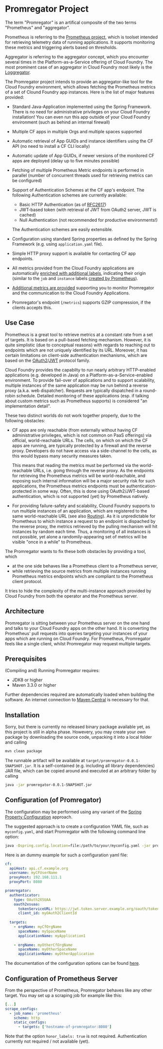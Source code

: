 # Promregator Project

The term "Promregator" is an artifical composite of the two terms "Prometheus" and "aggregator".

Prometheus is referring to the [Prometheus project](https://prometheus.io/), which is toolset intended for retrieving telemetry data of running applications.
It supports monitoring these metrics and triggering alerts based on thresholds.

Aggregator is referring to the aggregator concept, which you encounter several times in the Platform-as-a-Service offering of Cloud Foundry. 
The most prominent case of an aggregator in Cloud Foundry most likely is the [Loggregator](https://docs.cloudfoundry.org/loggregator/architecture.html).

The Promregator project intends to provide an aggregator-like tool for the Cloud Foundry environment, which allows fetching 
the Prometheus metrics of a set of Clound Foundry app instances. Here is the list of major features provided:

* Standard Java-Application implemented using the Spring Framework. There is no need for administrative privileges on your Cloud Foundry installation!
  You can even run this app outside of your Cloud Foundry environment (such as behind an internal firewall)
* Multiple CF apps in multiple Orgs and multiple spaces supported
* Automatic retrieval of App GUIDs and instance identifiers using the CF API (no need to install a CF CLI locally)
* Automatic update of App GUIDs, if newer versions of the monitored CF apps are deployed (delay up to five minutes possible)
* Fetching of multiple Prometheus Metric endpoints is performed in parallel (number of concurrent threads used for retrieving metrics can be configured)
* Support of Authentication Schemes at the CF app's endpoint. The following Authentication schemes are currently available:
  - Basic HTTP Authentication (as of [RFC2617](https://www.ietf.org/rfc/rfc2617.txt))
  - JWT-based token (with retrieval of JWT from OAuth2 server, JWT is cached)
  - Null Authentication (not recommended for productive environments!)
  
  The Authentication schemes are easily extensible.
* Configuration using standard Spring properties as defined by the Spring Framework (e.g. using `application.yaml` file).
* Simple HTTP proxy support is available for contacting CF app endpoints.
* All metrics provided from the Cloud Foundry applications are automatically [enriched with additional labels](docs/enrichment.md), indicating their origin (similar to the `job` and `instance` labels [created by Prometheus](https://prometheus.io/docs/concepts/jobs_instances/)).
* [Additional metrics are provided](docs/enrichment.md) supporting you to monitor Promregator and the communication to the Cloud Foundry Applications.
* Promregator's endpoint (`/metrics`) supports GZIP compression, if the clients accepts this.

## Use Case

Prometheus is a great tool to retrieve metrics at a constant rate from a set of targets. It is based on a pull-based fetching mechanism. However,
it is quite simplistic (due to conceptual reasons) with regards to reaching out to endpoints which are not uniquely identified by its URL. Moreover, it
has certain limitations on client-side authentication mechanisms, which are based on the [OAuth2](https://oauth.net/2/)/[JWT](https://jwt.io/) protocol family.

Cloud Foundry provides the capabilty to run nearly arbitrary HTTP-enabled applications (e.g. developed in Java) on a Platform-as-a-Service-enabled environment. 
To provide fail-over of applications and to support scalability, multiple instances of the same application may be run behind a reverse proxy (a.k.a. web dispatcher).
Requests are typically dispatched in a round-robin schedule.
Detailed monitoring of these applications (esp. if talking about custom metrics such as Prometheus supports) is considered "an implementation detail".

These two distinct worlds do not work together properly, due to the following obstacles:
* CF apps are only reachable (from externally without having CF administrative privileges, which is not common on PaaS offerings) 
  via official, world-reachable URLs. The cells, on which on which the CF apps are running, are typically protected by a firewall and the reverse proxy. 
  Developers do not have access via a side-channel to the cells, as this would bypass many security measures taken.
  
  This means that reading the metrics must be performed via the world-reachable URLs, i.e. going through the reverse proxy.
  As the endpoints for retrieving the Prometheus metrics will be world-reachable, and exposing such internal information will be a major security risk for
  such applications, the Prometheus metrics endpoints must be authentication-protected in some way. Often, this is done using OAuth2/JWT-based authentication,
  which is not supported (yet) by Prometheus natively.
* For providing failure-safety and scalability, Clound Foundry supports to run multiple instances of an application, which are registered to the same
  world-reachable URL (see also [Routing](https://docs.cloudfoundry.org/devguide/deploy-apps/routes-domains.html)). As it is unpredictable for Prometheus
  to which instance a request to an endpoint is dispached by the reverse proxy, the metrics retrieved by the pulling mechanism will hit instances by random each time.
  Thus, a monitoring of all instances is not possible, yet alone a randomily-appearing set of metrics will be visible "once in a while" to Prometheus.

The Promregator wants to fix these both obstacles by providing a tool, which 
* at the one side behaves like a Prometheus client to a Prometheus server,
* while retrieving the source metrics from multiple instances running Prometheus metrics endpoints which are compliant to the Prometheus client protocol.

It tries to hide the complexity of the multi-instance approach provided by Cloud Foundry from both the operator and the Prometheus server.

## Architecture

Promregator is sitting between your Prometheus server on the one hand and talks to your Cloud Foundry apps on the other hand. 
It is converting the Prometheus' pull requests into queries targeting your instances of your apps which are running on Cloud Foundry. 
For Prometheus, Promregator feels like a single client, whilst Promregator may request multiple targets.

## Prerequisites

(Compiling and) Running Promregator requires:
* JDK8 or higher
* Maven 3.3.0 or higher

Further dependencies required are automatically loaded when building the software. An internet connection to [Maven Central](https://search.maven.org/) is necessary for that.

## Installation

Sorry, but there is currently no released binary package available yet, as this project is still in alpha phase.
Howevery, you may create your own package by downloading the source code, unpacking it into a local folder and calling

```bash
mvn clean package
```

The runnable artifact will be available at `target/promregator-0.0.1-SNAPSHOT.jar`. It is a self-contained (e.g. including all library dependencies) JAR file, 
which can be copied around and executed at an arbitrary folder by calling

```bash
java -jar promregator-0.0.1-SNAPSHOT.jar
```

## Configuration (of Promregator)

The configuration may be performed using any variant of the [Spring Property Configuration](https://docs.spring.io/spring-boot/docs/current/reference/html/boot-features-external-config.html) 
approach. 

The suggested approach is to create a configuration YAML file, such as `myconfig.yaml`, and start Promregator with the following command line option:

```bash
java -Dspring.config.location=file:/path/to/your/myconfig.yaml -jar promregator-0.0.1-SNAPSHOT.jar
```

Here is an dummy example for such a configuration yaml file:
```yaml
cf:
  apiHost: api.cf.example.org
  username: myCFUserName
  proxyHost: 192.168.111.1
  proxyPort: 8080

promregator:
  authenticator:
    type: OAuth2XSUAA
    oauth2xsuaa:
      tokenServiceURL: https://jwt.token.server.example.org/oauth/token
      client_id: myOAuth2ClientId
    
  targets:
    - orgName: myCfOrgName
      spaceName: mySpaceName
      applicationName: myApplication1
      
    - orgName: myOtherCfOrgName
      spaceName: myOtherSpaceName
      applicationName: myOtherApplication
```

The documentation of the configuration options can be found [here](docs/config.md).


## Configuration of Prometheus Server

From the perspective of Prometheus, Promregator behaves like any other target. 
You may set up a scraping job for example like this:

```yaml
[...]
scrape_configs:
  - job_name: 'prometheus'
    scheme: http
    static_configs:
      - targets: ['hostname-of-promregator:8080']
```

Note that the option `honor_labels: true` is not required. Authentication currently not required / not available (yet).

